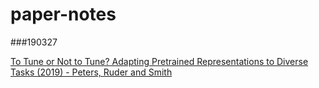 # paper-notes

###190327

[To Tune or Not to Tune? Adapting Pretrained Representations to Diverse Tasks (2019) - Peters, Ruder and Smith](https://github.com/bentrevett/paper-notes/blob/master/to-tune-or-not-to-tune.md)
